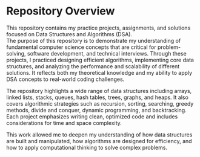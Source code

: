# Repository Overview

This repository contains my practice projects, assignments, and solutions focused on Data Structures and Algorithms (DSA).  
The purpose of this repository is to demonstrate my understanding of fundamental computer science concepts that are critical for problem-solving, software development, and technical interviews. Through these projects, I practiced designing efficient algorithms, implementing core data structures, and analyzing the performance and scalability of different solutions. It reflects both my theoretical knowledge and my ability to apply DSA concepts to real-world coding challenges.

The repository highlights a wide range of data structures including arrays, linked lists, stacks, queues, hash tables, trees, graphs, and heaps. It also covers algorithmic strategies such as recursion, sorting, searching, greedy methods, divide and conquer, dynamic programming, and backtracking. Each project emphasizes writing clean, optimized code and includes considerations for time and space complexity.

This work allowed me to deepen my understanding of how data structures are built and manipulated, how algorithms are designed for efficiency, and how to apply computational thinking to solve complex problems.
